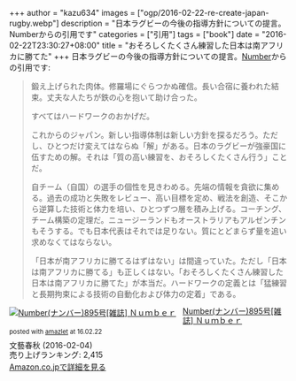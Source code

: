 +++
author = "kazu634"
images = ["ogp/2016-02-22-re-create-japan-rugby.webp"]
description = "日本ラグビーの今後の指導方針についての提言。Numberからの引用です"
categories = ["引用"]
tags = ["book"]
date = "2016-02-22T23:30:27+08:00"
title = "おそろしくたくさん練習した日本は南アフリカに勝てた"
+++
日本ラグビーの今後の指導方針についての提言。<a href="https://www.amazon.co.jp/exec/obidos/ASIN/B01BD98K6C/simsnes-22/ref=nosim/" name="amazletlink" target="_blank">Number</a>からの引用です:

> 鍛え上げられた肉体。修羅場にぐらつかぬ確信。長い合宿に養われた結束。丈夫な人たちが鉄の心を抱いて助け合った。
>
> すべてはハードワークのおかげだ。
>
> これからのジャパン。新しい指導体制は新しい方針を探るだろう。ただし、ひとつだけ変えてはならぬ「解」がある。日本のラグビーが強豪国に伍すための解。それは「質の高い練習を、おそろしくたくさん行う」ことだ。
>
> 自チーム（自国）の選手の個性を見きわめる。先端の情報を貪欲に集める。過去の成功と失敗をレビュー、高い目標を定め、戦法を創造、そこから逆算した技術と体力を培い、ひとつずつ層を積み上げる。コーチング、チーム構築の定理だ。ニュージーランドもオーストラリアもアルゼンチンもそうする。でも日本代表はそれでは足りない。質にとどまらず量を追い求めなくてはならない。
>
> 「日本が南アフリカに勝てるはずはない」は間違っていた。ただし「日本は南アフリカに勝てる」も正しくはない。「おそろしくたくさん練習した日本は南アフリカに勝てた」が本当だ。ハードワークの定義とは「猛練習と長期拘束による技術の自動化および体力の定着」である。

<div class="amazlet-box" style="margin-bottom:0px;"><div class="amazlet-image" style="float:left;margin:0px 12px 1px 0px;"><a href="https://www.amazon.co.jp/exec/obidos/ASIN/B01BD98K6C/simsnes-22/ref=nosim/" name="amazletlink" target="_blank"><img src="https://images-na.ssl-images-amazon.com/images/I/51Acg4nW5zL._SL160_.jpg" alt="Number(ナンバー)895号[雑誌] Ｎｕｍｂｅｒ" style="border: none;" /></a></div><div class="amazlet-info" style="line-height:120%; margin-bottom: 10px"><div class="amazlet-name" style="margin-bottom:10px;line-height:120%"><a href="https://www.amazon.co.jp/exec/obidos/ASIN/B01BD98K6C/simsnes-22/ref=nosim/" name="amazletlink" target="_blank">Number(ナンバー)895号[雑誌] Ｎｕｍｂｅｒ</a><div class="amazlet-powered-date" style="font-size:80%;margin-top:5px;line-height:120%">posted with <a href="http://www.amazlet.com/" title="amazlet" target="_blank">amazlet</a> at 16.02.22</div></div><div class="amazlet-detail">文藝春秋 (2016-02-04)<br />売り上げランキング: 2,415<br /></div><div class="amazlet-sub-info" style="float: left;"><div class="amazlet-link" style="margin-top: 5px"><a href="https://www.amazon.co.jp/exec/obidos/ASIN/B01BD98K6C/simsnes-22/ref=nosim/" name="amazletlink" target="_blank">Amazon.co.jpで詳細を見る</a></div></div></div><div class="amazlet-footer" style="clear: left"></div></div>
